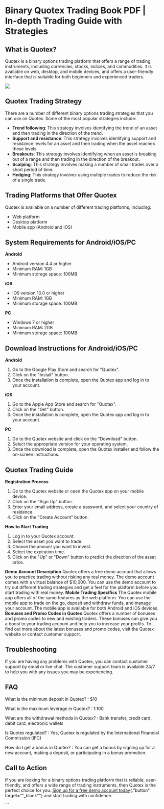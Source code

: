 # Binary Quotex Trading Book PDF \| In-depth Trading Guide with Strategies

## What is Quotex?

Quotex is a binary options trading platform that offers a range of
trading instruments, including currencies, stocks, indices, and
commodities. It is available on web, desktop, and mobile devices, and
offers a user-friendly interface that is suitable for both beginners and
experienced traders.

[![](https://static.quotex.io/files/4_en/300_250.jpg)](https://traff.sbs/brokerqxlid)

## Quotex Trading Strategy

There are a number of different binary options trading strategies that
you can use on Quotex. Some of the most popular strategies include:

-   **Trend following**: This strategy involves identifying the trend of
    an asset and then trading in the direction of the trend.
-   **Support and resistance**: This strategy involves identifying
    support and resistance levels for an asset and then trading when the
    asset reaches these levels.
-   **Breakouts**: This strategy involves identifying when an asset is
    breaking out of a range and then trading in the direction of the
    breakout.
-   **Scalping**: This strategy involves making a number of small trades
    over a short period of time.
-   **Hedging**: This strategy involves using multiple trades to reduce
    the risk of a single trade.

## Trading Platforms that Offer Quotex

Quotex is available on a number of different trading platforms,
including:

-   Web platform
-   Desktop platform
-   Mobile app (Android and iOS)

## System Requirements for Android/iOS/PC

**Android**

-   Android version 4.4 or higher
-   Minimum RAM: 1GB
-   Minimum storage space: 100MB

**iOS**

-   iOS version 10.0 or higher
-   Minimum RAM: 1GB
-   Minimum storage space: 100MB

**PC**

-   Windows 7 or higher
-   Minimum RAM: 2GB
-   Minimum storage space: 100MB

## Download Instructions for Android/iOS/PC

**Android**

1.  Go to the Google Play Store and search for "Quotex".
2.  Click on the "Install" button.
3.  Once the installation is complete, open the Quotex app and log in to
    your account.

**iOS**

1.  Go to the Apple App Store and search for "Quotex".
2.  Click on the "Get" button.
3.  Once the installation is complete, open the Quotex app and log in to
    your account.

**PC**

1.  Go to the Quotex website and click on the "Download" button.
2.  Select the appropriate version for your operating system.
3.  Once the download is complete, open the Quotex installer and follow
    the on-screen instructions.

## Quotex Trading Guide

**Registration Process**

1.  Go to the Quotex website or open the Quotex app on your mobile
    device.
2.  Click on the "Sign Up" button.
3.  Enter your email address, create a password, and select your country
    of residence.
4.  Click on the "Create Account" button.

**How to Start Trading**

1.  Log in to your Quotex account.
2.  Select the asset you want to trade.
3.  Choose the amount you want to invest.
4.  Select the expiration time.
5.  Click on the "Up" or "Down" button to predict the
    direction of the asset price.

**Demo Account Description** Quotex offers a free demo account that
allows you to practice trading without risking any real money. The demo
account comes with a virtual balance of \$10,000. You can use the demo
account to try out different trading strategies and get a feel for the
platform before you start trading with real money. **Mobile Trading
Specifics** The Quotex mobile app offers all of the same features as the
web platform. You can use the mobile app to trade on the go, deposit and
withdraw funds, and manage your account. The mobile app is available for
both Android and iOS devices. **Bonuses and Promo Codes in Quotex**
Quotex offers a number of bonuses and promo codes to new and existing
traders. These bonuses can give you a boost to your trading account and
help you to increase your profits. To find out more about the latest
bonuses and promo codes, visit the Quotex website or contact customer
support.

## Troubleshooting

If you are having any problems with Quotex, you can contact customer
support by email or live chat. The customer support team is available
24/7 to help you with any issues you may be experiencing.

## FAQ

What is the minimum deposit in Quotex?
:   \$10

What is the maximum leverage in Quotex?
:   1:100

What are the withdrawal methods in Quotex?
:   Bank transfer, credit card, debit card, electronic wallets

Is Quotex regulated?
:   Yes, Quotex is regulated by the International Financial Commission
    (IFC)

How do I get a bonus in Quotex?
:   You can get a bonus by signing up for a new account, making a
    deposit, or participating in a bonus promotion.

## Call to Action

If you are looking for a binary options trading platform that is
reliable, user-friendly, and offers a wide range of trading instruments,
then Quotex is the perfect choice for you. [Sign up for a free demo
account today](\%22https://traff.sbs/brokerqxsignup\%22){."button"
target=""_blank""} and start trading with confidence.

\`\`\`


